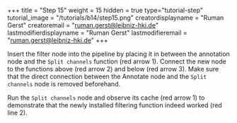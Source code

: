 +++
title = "Step 15"
weight = 15
hidden = true
type="tutorial-step"
tutorial_image = "/tutorials/b14/step15.png"
creatordisplayname = "Ruman Gerst"
creatoremail = "ruman.gerst@leibniz-hki.de"
lastmodifierdisplayname = "Ruman Gerst"
lastmodifieremail = "ruman.gerst@leibniz-hki.de"
+++

Insert the filter node into the pipeline by placing it in between the annotation node and the `Split channels` function (red arrow 1). Connect the new node to the functions above (red arrow 2) and below (red arrow 3). Make sure that the direct connection between the Annotate node and the `Split channels` node is removed beforehand. 

Run the `Split channels` node and observe its cache (red arrow 1) to demonstrate that the newly installed filtering function indeed worked (red line 2).